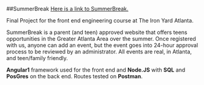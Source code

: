 
##SummerBreak
[Here is a link to SummerBreak.](https://tiy-mariefilbey-summerbreakfront.surge.sh)

Final Project for the front end engineering course at The Iron Yard Atlanta.

SummerBreak is a parent (and teen) approved website that offers teens opportunities in the Greater Atlanta Area over the summer. Once registered with us, anyone can add an event, but the event goes into 24-hour approval process to be reviewed by an administrator. All events are real, in Atlanta, and teen/family friendly.

**Angular1** framework used for the front end and **Node.JS** with **SQL** and **PosGres** on the back end. Routes tested on **Postman**.
